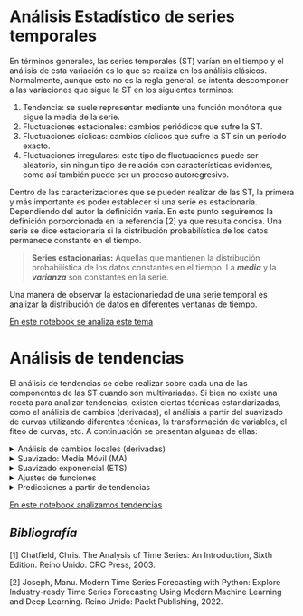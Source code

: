 # Análisis Estadístico de series temporales

En términos generales, las series temporales (ST) varían en el tiempo y el análisis de esta variación es lo que se realiza en los análisis clásicos. Normalmente, aunque esto no es la regla general, se intenta descomponer a las variaciones que sigue la ST en los siguientes términos:
1. Tendencia: se suele representar mediante una función monótona que sigue la  media de la serie.
2. Fluctuaciones estacionales: cambios periódicos que sufre la ST. 
3. Fluctuaciones cíclicas: cambios cíclicos que sufre la ST sin un período exacto.
3. Fluctuaciones irregulares: este tipo de fluctuaciones puede ser aleatorio, sin ningun tipo de relación con características evidentes, como así también puede ser un proceso autoregresivo.

Dentro de las caracterizaciones que se pueden realizar de las ST, la primera y más importante es poder establecer si una serie es estacionaria. Dependiendo del autor la definición varía. En este punto seguiremos la definición porporcionada en la referencia [2] ya que resulta concisa. Una serie se dice estacionaria si la distribución probabilística de los datos permanece constante en el tiempo. 

> **Series estacionarias:** Aquellas que mantienen la distribución probabilística de los datos constantes en el tiempo. La ***media*** y la ***varianza*** son constantes en la serie. 

Una manera de observar la estacionariedad de una serie temporal es analizar la distribución de datos en diferentes ventanas de tiempo. 

[En este notebook se analiza este tema](./Tema-3.1-plots-estacionariedad.ipynb)

# Análisis de tendencias

El análisis de tendencias se debe realizar sobre cada una de las componentes de las ST cuando son multivariadas. Si bien no existe una receta para analizar tendencias, existen ciertas técnicas estandarizadas, como el análisis de cambios (derivadas), el análisis a partir del suavizado de curvas utilizando diferentes técnicas, la transformación de variables, el fiteo de curvas, etc. A continuación se presentan algunas de ellas:

<details>
    <summary> Análisis de cambios locales (derivadas) </summary>

## Análisis de cambios locales (derivadas) 

La derivada tiempo a tiempo de una ST, se puede realizar numéricamente de muchas maneras y considerando diferente cantidad de puntos de la serie.

* Diferencia finita hacia adelante:
    $$X'(t_i) = \frac{X(t_{i+1})-X(t_i)}{t_{i+1}-t_i}$$
* Diferencia finita hacia atras:
    $$X'(t_i) = \frac{X(t_{i})-X(t_{i-1})}{t_{i}-t_{i-1}}$$
* Diferencia finita en el punto medio:
    $$X'(t_i) = \frac{X(t_{i+1})-X(t_{i-1})}{t_{i+1}-t_{i-1}}$$

Cualquiera de los tres casos previos es útil para el análisis de tendencias. Una serie con tendencia lineal tendrá por resultado una distribución derivada aproximadamente constante, mientras que si la derivada posee cambios y tendencia a su vez en el tiempo, tal tendencia puede ser de otro tipo funcional (logarítmica, exponencial, polinómica, etc). 
</details>

<details>
    <summary> Suavizado: Media Móvil (MA) </summary>

## Suavizado: Media Móvil (MA)

La media móvil, cuando es simétrica permite eliminar oscilaciones alrededor de la media. Si bien existen tratados sumamente exhaustivos, en este curso veremos la más simple de todas. La media móvil es una transformación que lleva nuestra distribución $X(t)$ en $Y(t)$. La expresión general de este tipo de transformaciones que llamaremos $Sm$ (por smooth):
$$
Sm[X(t_i)] = \sum_{r=-q}^{s}a_r\ X(t_{i+r})
$$
Si se toma $q=s$ y todos los pesos $a_r=\frac{1}{(2q+1)}$ tenemos la expresión típica de la media móvil en ventanas de ancho $2q+1$. La inspección de la media móvil sobre anchos diferentes puede servir para descartar oscilaciones y su ajuste para extraer la tendencia global, o por tramos. Es importante notar que este tipo de suavizados produce una nueva serie con $N-(2q+1)$ puntos.
</details>

<details>
    <summary> Suavizado exponencial (ETS) </summary>

## Suavizado exponencial (ETS)

Similar a la media móvil, se puede realizar un suavizado, considerando la historia de la serie hacia atrás, de modo tal que los puntos más recientes son más importantes que los previos. El decaimiento de la importancia es de forma exponencial.
$$
Sm[X(t_i)] = \sum_{j=0}^{\infty}\alpha(1-\alpha)^j X(t_{i-j}),
$$
donde $\alpha$ es una constante que satisface: $0<\alpha<1$ y recibe el nombre de constante de suavizado (smooth constant).

Si se considera sólo el primer término de la expansión, este método se denomina _Suavizado exponencial simple_ (**SES**). Si se consideran los dos primeros términos de la serie: _Suavizado exonencial doble_ (**DES**).

</details>

<details>
    <summary> Ajustes de funciones </summary>

## Ajustes de funciones

Si se tiene una curva suave a partir de la serie original mediante algún procedimiento como la media móvil, se puede realizar un ajuste de diferentes familias funcionales $f_{\vec{\alpha}}(t)$, con $\vec{\alpha}$ un conjunto de parámetros. Supongamos que $Y$ es la ST que pretendemos ajustar, donde $\hat{y}_i$ son los valores de la serie correspondientes a $Y(t_i)$. Diremos que el ajuste corresponfiente $y_i = f_{\vec{\alpha}}(t_i)$ es el mejor ajuste si el conjunto de parámetros $\vec{\alpha}$ minimiza alguna función de error. Algunas de las funciones de error más utilizadas son:

* Error cuadrático medio (___MSE___):
        $$ MSE = \frac{1}{N}\sum_{i=1}^{N}{(\hat{y}_i-y_i)}^2$$
* Error del valor absoluto medio (___MAE___):
        $$ MAE = \frac{1}{N}\sum_{i=1}^{N}{\vert\hat{y}_i-y_i\vert}$$

Luego existen otras funciones que sirven para estimar dentro de predicciones el error, para ver alguna de ellas, ver el capítulo 4 de la referencia [2].

</details>

<details>
    <summary> Predicciones a partir de tendencias </summary>

## Predicciones a partir de tendencias

Utilizando las herramientas previas, se puede cuantificar la tendencia global de una ST realizando ajustes de las diferentes curvas obtenidas. Dependiendo de los análisis que se realicen, los modelos serán diferentes y a partir del conocimiento del problema en sí mismo y la experiencia del analista se podrán aplicar con mayor o menor grado de validez.

La técnica más burda corresponde a la repetición del último valor. Normalmente es llamado modelo **Naïve**. Este modelo puede utilizarse con el valor de la última media móvil, repitiendo este valor. Claramente este modelo tiene memoria de más valores del pasado, denominaremos a este modelo **NaïveMA**.


Una de las técnicas usuales de predicción suele seguir los siguientes pasos:
1. Realizar un suavizado mediante _MA_ para una ventana temporal determinada
2. Analizar la variación de la pendiente mediante derivadas
3. Ajustar la tendencia mediante alguna función analítica. 
4. Utilizar esta función para predecir el punto siguiente en el tiempo


</details>

[En este notebook analizamos tendencias](./Tema-3.2-analisis-tendencias.ipynb)



## _Bibliografía_
[1] Chatfield, Chris. The Analysis of Time Series: An Introduction, Sixth Edition. Reino Unido: CRC Press, 2003.

[2] Joseph, Manu. Modern Time Series Forecasting with Python: Explore Industry-ready Time Series Forecasting Using Modern Machine Learning and Deep Learning. Reino Unido: Packt Publishing, 2022.
